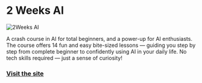 # 2 Weeks AI
![2Weeks AI](https://ph-files.imgix.net/80eb4920-bbb1-47ed-92a2-944a5b3a55ce.png)

A crash course in AI for total beginners, and a power-up for AI enthusiasts. The course offers 14 fun and easy bite-sized lessons — guiding you step by step from complete beginner to confidently using AI in your daily life. No tech skills required — just a sense of curiosity!

### [Visit the site](https://2weeks.ai/)
